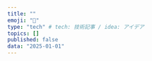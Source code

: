 ```yaml
---
title: ""
emoji: "🌊"
type: "tech" # tech: 技術記事 / idea: アイデア
topics: []
published: false
data: "2025-01-01"
---
```

